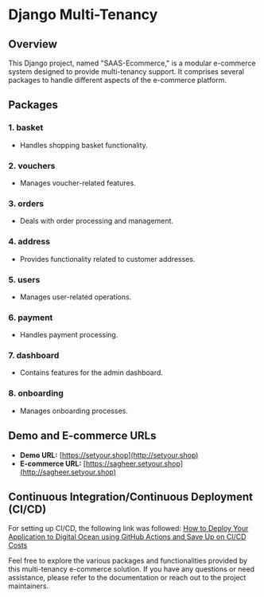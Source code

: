 # Django Multi-Tenancy

## Overview

This Django project, named "SAAS-Ecommerce," is a modular e-commerce system designed to provide multi-tenancy support. It comprises several packages to handle different aspects of the e-commerce platform.

## Packages

### 1. basket
   - Handles shopping basket functionality.

### 2. vouchers
   - Manages voucher-related features.

### 3. orders
   - Deals with order processing and management.

### 4. address
   - Provides functionality related to customer addresses.

### 5. users
   - Manages user-related operations.

### 6. payment
   - Handles payment processing.

### 7. dashboard
   - Contains features for the admin dashboard.

### 8. onboarding
   - Manages onboarding processes.

## Demo and E-commerce URLs

- **Demo URL:** [https://setyour.shop](http://setyour.shop)
- **E-commerce URL:** [https://sagheer.setyour.shop](http://sagheer.setyour.shop)

## Continuous Integration/Continuous Deployment (CI/CD)

For setting up CI/CD, the following link was followed:
[How to Deploy Your Application to Digital Ocean using GitHub Actions and Save Up on CI/CD Costs](https://medium.com/swlh/how-to-deploy-your-application-to-digital-ocean-using-github-actions-and-save-up-on-ci-cd-costs-74b7315facc2)

Feel free to explore the various packages and functionalities provided by this multi-tenancy e-commerce solution. If you have any questions or need assistance, please refer to the documentation or reach out to the project maintainers.